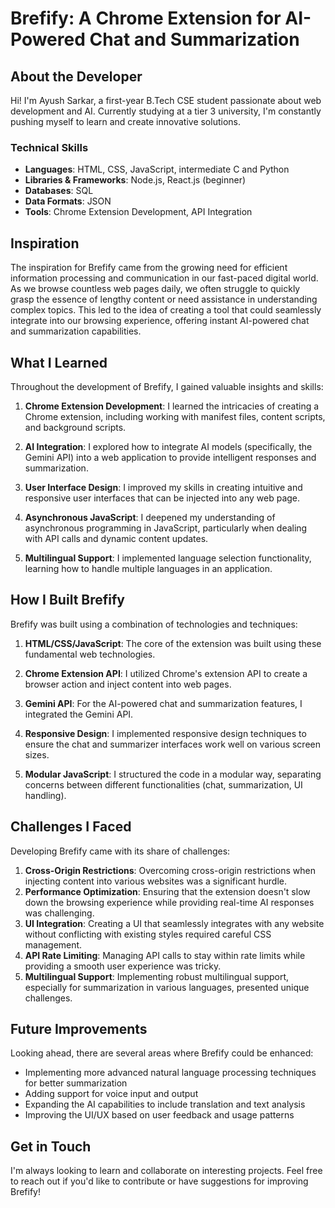 # Brefify: A Chrome Extension for AI-Powered Chat and Summarization

## About the Developer

Hi! I'm Ayush Sarkar, a first-year B.Tech CSE student passionate about web development and AI. Currently studying at a tier 3 university, I'm constantly pushing myself to learn and create innovative solutions.

### Technical Skills
- **Languages**: HTML, CSS, JavaScript, intermediate C and Python
- **Libraries & Frameworks**: Node.js, React.js (beginner)
- **Databases**: SQL
- **Data Formats**: JSON
- **Tools**: Chrome Extension Development, API Integration

## Inspiration

The inspiration for Brefify came from the growing need for efficient information processing and communication in our fast-paced digital world. As we browse countless web pages daily, we often struggle to quickly grasp the essence of lengthy content or need assistance in understanding complex topics. This led to the idea of creating a tool that could seamlessly integrate into our browsing experience, offering instant AI-powered chat and summarization capabilities.

## What I Learned

Throughout the development of Brefify, I gained valuable insights and skills:

1. **Chrome Extension Development**: I learned the intricacies of creating a Chrome extension, including working with manifest files, content scripts, and background scripts.

2. **AI Integration**: I explored how to integrate AI models (specifically, the Gemini API) into a web application to provide intelligent responses and summarization.

3. **User Interface Design**: I improved my skills in creating intuitive and responsive user interfaces that can be injected into any web page.

4. **Asynchronous JavaScript**: I deepened my understanding of asynchronous programming in JavaScript, particularly when dealing with API calls and dynamic content updates.

5. **Multilingual Support**: I implemented language selection functionality, learning how to handle multiple languages in an application.

## How I Built Brefify

Brefify was built using a combination of technologies and techniques:

1. **HTML/CSS/JavaScript**: The core of the extension was built using these fundamental web technologies.

2. **Chrome Extension API**: I utilized Chrome's extension API to create a browser action and inject content into web pages.

3. **Gemini API**: For the AI-powered chat and summarization features, I integrated the Gemini API.

4. **Responsive Design**: I implemented responsive design techniques to ensure the chat and summarizer interfaces work well on various screen sizes.

5. **Modular JavaScript**: I structured the code in a modular way, separating concerns between different functionalities (chat, summarization, UI handling).

## Challenges I Faced

Developing Brefify came with its share of challenges:

1. **Cross-Origin Restrictions**: Overcoming cross-origin restrictions when injecting content into various websites was a significant hurdle.
2. **Performance Optimization**: Ensuring that the extension doesn't slow down the browsing experience while providing real-time AI responses was challenging.
3. **UI Integration**: Creating a UI that seamlessly integrates with any website without conflicting with existing styles required careful CSS management.
4. **API Rate Limiting**: Managing API calls to stay within rate limits while providing a smooth user experience was tricky.
5. **Multilingual Support**: Implementing robust multilingual support, especially for summarization in various languages, presented unique challenges.


## Future Improvements

Looking ahead, there are several areas where Brefify could be enhanced:

- Implementing more advanced natural language processing techniques for better summarization
- Adding support for voice input and output
- Expanding the AI capabilities to include translation and text analysis
- Improving the UI/UX based on user feedback and usage patterns

## Get in Touch

I'm always looking to learn and collaborate on interesting projects. Feel free to reach out if you'd like to contribute or have suggestions for improving Brefify!
